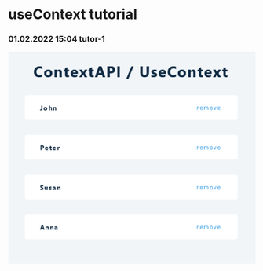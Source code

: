 # useContext tutorial

### 01.02.2022 15:04 tutor-1

![Screenshot 2022-02-01 at 15-03-28 React App](../../assets/useContext/Screenshot-1.png)

